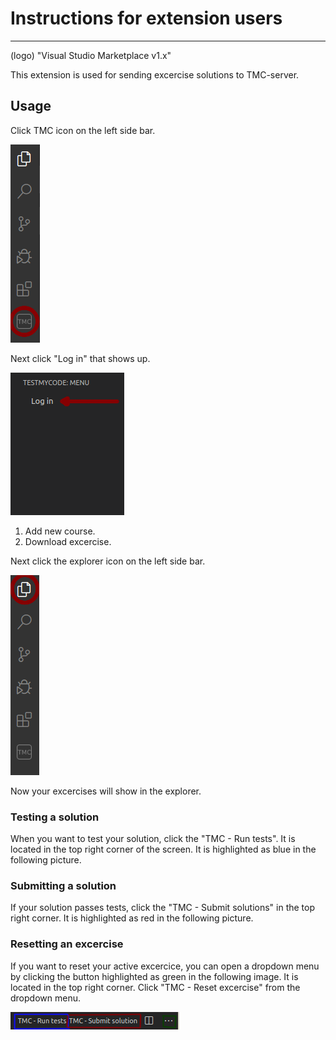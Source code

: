 # Instructions for extension users
-----------------------------------
(logo) "Visual Studio Marketplace v1.x"

This extension is used for sending excercise solutions to TMC-server. 

## Usage

Click TMC icon on the left side bar.

![TMC button](media/README_click_TMC.png)

Next click "Log in" that shows up.

![Log in](media/README_click_Login.png)

1) Add new course.
2) Download excercise.

Next click the explorer icon on the left side bar.

![Explorer button](media/README_click_Explorer.png)

Now your excercises will show in the explorer.

### Testing a solution
When you want to test your solution, click the "TMC - Run tests". It is located in the top right corner of the screen. It is highlighted as blue in the following picture.

### Submitting a solution
If your solution passes tests, click the "TMC - Submit solutions" in the top right corner. It is highlighted as red in the following picture. 

### Resetting an excercise
If you want to reset your active excercice, you can open a dropdown menu by clicking the button highlighted as green in the following image. It is located in the top right corner. Click "TMC - Reset excercise" from the dropdown menu.

![TestSubmintReset](media/README_submit_test_reset.png)